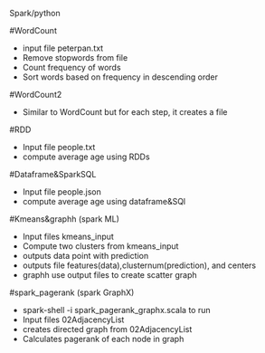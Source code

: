Spark/python

#WordCount
- input file peterpan.txt
- Remove stopwords from file
- Count frequency of words 
- Sort words based on frequency in descending order

#WordCount2
- Similar to WordCount but for each step, it creates a file

#RDD 
- Input file people.txt
- compute average age using RDDs

#Dataframe&SparkSQL
- Input file people.json
- compute average age using dataframe&SQl 

#Kmeans&graphh (spark ML)
- Input files kmeans_input
- Compute two clusters from kmeans_input
- outputs data point with prediction
- outputs file features(data),clusternum(prediction), and centers
- graphh use output files to create scatter graph

#spark_pagerank (spark GraphX)
- spark-shell  -i  spark_pagerank_graphx.scala to run
- Input files 02AdjacencyList
- creates directed graph from 02AdjacencyList
- Calculates pagerank of each node in graph